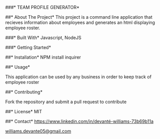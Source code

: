   ###* TEAM PROFILE GENERATOR*

  ##* About The Project*
This project is a  command line application that recieves information about employees and generates an html displaying employee roster.
  
  
  ###* Built With*
Javascript, NodeJS  
  
  ###* Getting Started*


  ##* Installation*
NPM install inquirer

  
  ##* Usage*

  This application can be used by any business in order to keep track of employee roster

  
  ##* Contributing*

  Fork the repository and submit a pull request to contribute 

  
  ##* License*
    MIT
  
  ##* Contact*
  https://www.linkedin.com/in/devanté-williams-73b69b11a

  williams.devante05@gmail.com
